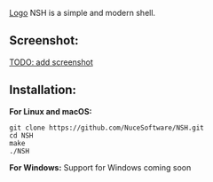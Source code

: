 [Logo](./logo/Logo.png)
NSH is a simple and modern shell.

## Screenshot:
[TODO: add screenshot]()

## Installation:
**For Linux and macOS:**
```shell
git clone https://github.com/NuceSoftware/NSH.git
cd NSH
make
./NSH
```

**For Windows:**
Support for Windows coming soon
